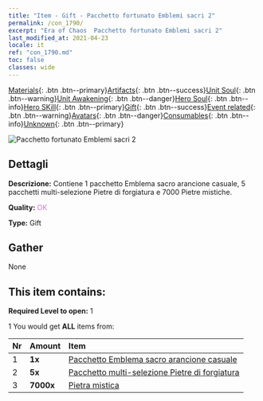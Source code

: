 ```yaml
---
title: "Item - Gift - Pacchetto fortunato Emblemi sacri 2"
permalink: /con_1790/
excerpt: "Era of Chaos  Pacchetto fortunato Emblemi sacri 2"
last_modified_at: 2021-04-23
locale: it
ref: "con_1790.md"
toc: false
classes: wide
---
```

 [Materials](/ItemsIT/){: .btn .btn--primary}[Artifacts](/ItemsIT/Artifacts/){: .btn .btn--success}[Unit Soul](/ItemsIT/UnitSoul/){: .btn .btn--warning}[Unit Awakening](/ItemsIT/UnitAwakening/){: .btn .btn--danger}[Hero Soul](/ItemsIT/HeroSoul/){: .btn .btn--info}[Hero SKill](/ItemsIT/HeroSkill/){: .btn .btn--primary}[Gift](/ItemsIT/Gift/){: .btn .btn--success}[Event related](/ItemsIT/Events/){: .btn .btn--warning}[Avatars](/ItemsIT/Avatars/){: .btn .btn--danger}[Consumables](/ItemsIT/Consumables/){: .btn .btn--info}[Unknown](/ItemsIT/Unknown/){: .btn .btn--primary}

 ![Pacchetto fortunato Emblemi sacri 2](/images/t/i_907411.png)

## Dettagli
 **Descrizione:** Contiene 1 pacchetto Emblema sacro arancione casuale, 5 pacchetti multi-selezione Pietre di forgiatura e 7000 Pietre mistiche.

 **Quality:** <span style="color: #DA70D6">OK</span>

 **Type:** Gift

## Gather

  None

## This item contains:

 **Required Level to open:** 1

 1 You would get **ALL** items  from:

  | Nr | Amount |     Item    |
  |:---|:-------|:------------|
  | 1 |  **1x** | [Pacchetto Emblema sacro arancione casuale](/ItemsIT/con_1794/) |  | 
  | 2 |  **5x** | [Pacchetto multi-selezione Pietre di forgiatura](/ItemsIT/con_1480/) |  | 
  | 3 |  **7000x** | [Pietra mistica](/ItemsIT/con_923/) |  | 

